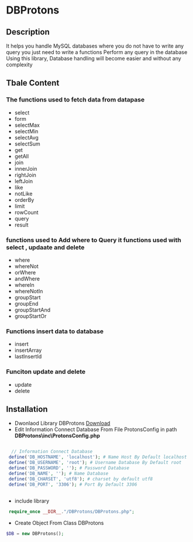 # DBProtons

## Description
It helps you handle MySQL databases where you do not have to write any query you just need to write a functions Perform any query in the database Using this library, Database handling will become easier and without any complexity

## Tbale Content

 ### The functions used to fetch data from datapase

   * select
   * form
   * selectMax
   * selectMin
   * selectAvg
   * selectSum
   * get
   * getAll
   * join
   * innerJoin
   * rightJoin
   * leftJoin
   * like
   * notLike
   * orderBy
   * limit
   * rowCount
   * query
   * result

 ###  functions used to Add where to Query it functions used with select , updaate and delete 

   * where
   * whereNot
   * orWhere
   * andWhere
   * whereIn
   * whereNotIn
   * groupStart
   * groupEnd
   * groupStartAnd
   * groupStartOr

 ### Functions insert data to database

  * insert
  * insertArray
  * lastInsertId

 ### Funciton update and delete 
  * update 
  * delete

## Installation
 * Dwonlaod Library DBProtons [Download](https://github.com/progaymanalaiwah/DBProtons/) <br>
 * Edit Information Connect Database From File ProtonsConfig in path <strong> DBProtons\inc\ProtonsConfig.php </strong> 
 ```php
 
   // Information Connect Database
  define('DB_HOSTNAME', 'localhost'); # Name Host By Default localhost 
  define('DB_USERNAME', 'root'); # Username Database By Default root
  define('DB_PASSWORD', ''); # Password Database
  define('DB_NAME', ''); # Name Database
  define('DB_CHARSET', 'utf8'); # charset by default utf8
  define('DB_PORT', '3306'); # Port By Default 3306
  
 ```
 * include library  
 ```php 
  require_once __DIR__."/DBProtons/DBProtons.php";
 ```
 * Create Object From Class DBProtons
 ```php
 $DB = new DBProtons();
 ```
